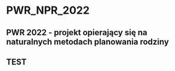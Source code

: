 # PWR_NPR_2022

## PWR 2022 - projekt opierający się na naturalnych metodach planowania rodziny

## TEST